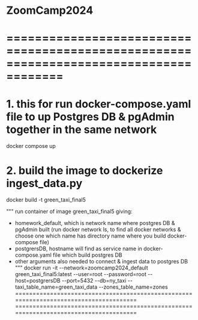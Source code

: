 # ZoomCamp2024

======================================================================================
======================================================================================
# 1. this for run docker-compose.yaml file to up Postgres DB & pgAdmin together in the same network
docker compose up

# 2. build the image to dockerize ingest_data.py 
docker build -t green_taxi_final5

"""
run container of image green_taxi_final5 giving:
- homework_default, which is network name where postgres DB & pgAdmin built
(run docker network ls, to find all docker networks & choose one which name has directory name where you build docker-compose file)
- postgrersDB, hostname will find as service name in docker-compose.yaml file which build postgres DB
- other arguments also needed to connect & ingest data to postgres DB
"""
docker run -it --network=zoomcamp2024_default green_taxi_final5:latest --user=root --password=root --host=postgrersDB --port=5432 --db=ny_taxi --taxi_table_name=green_taxi_data  --zones_table_name=zones
======================================================================================
======================================================================================